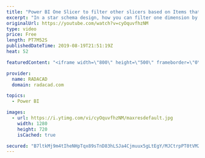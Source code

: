 ```yaml
---
title: "Power BI One Slicer to filter other slicers based on Items that has value only without BI Direction"
excerpt: "In a star schema design, how you can filter one dimension by another dimension. How you can find all the products that this customer purchased or all customers who have purchased this product using two separate slicers. To learn more about star schema: https://radacad.com/power-bi-basics-of-modeling-star-schema-and-how-to-build-it"
originalUrl: https://youtube.com/watch?v=cyOquvfhzNM
type: video
price: Free
length: PT7M52S
publishedDateTime: 2019-08-19T21:51:19Z
heat: 52

featuredContent: "<iframe width=\"800\" height=\"500\" frameborder=\"0\" src=\"https://www.youtube.com/embed/cyOquvfhzNM\" allow=\"accelerometer; autoplay; encrypted-media; gyroscope; picture-in-picture\" allowfullscreen></iframe>"

provider:
  name: RADACAD
  domain: radacad.com

topics:
  - Power BI

images:
  - url: https://i.ytimg.com/vi/cyOquvfhzNM/maxresdefault.jpg
    width: 1280
    height: 720
    isCached: true

secured: "B7ltkMj9m4tIheNHpTqx89sTnD83hLSJa4Cjmuux5gLtEgY/MJCtrpPT0tVM28ju38yF/mQtw4MZ2oCdME+jHYc0scEln43aXwUqgoMPByj1X3XNk7iug2eVMhs7DH+DVs7rUN0F+PhGUejTY7AB3N5OIvBfLvgD3SBGSGSpMBO7di4gCDUEQoE+JryX69lYrQF+MgkhdMGuXBRhd2PhKvGAtPQhrr/i/FhfuFWkIvIhi5uJ4/fYrN8c0IIXHIJnjqeUUNfhyqQJT3cDo3Fd/A7doElxmdkqEF4LwNnJY7HsgH+djZCI7+MuEkJVUPTWYXUDfNvA6rHN4iVzvvFzcIUhNsVbY0sDFHZwMCEOP6bNTVObucWbsFao5xhi6uY/mgTWWFqF+PHvkAjHbn2bdtBx9PF7RynOhlCtfIZIxEY=;Zps/UXFp1nvhc8qgibUJkQ=="
---
```


